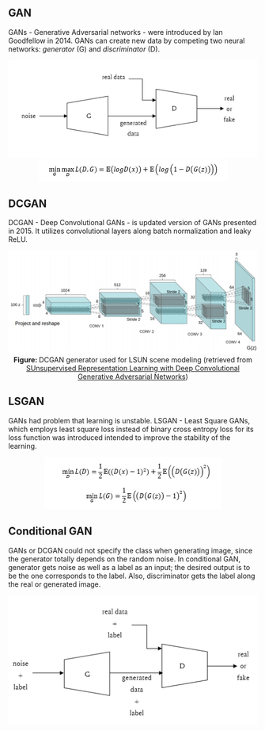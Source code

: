## GAN
GANs - Generative Adversarial networks - were introduced by Ian Goodfellow in 2014. GANs can create new data by competing two neural networks: *generator* (G) and *discriminator* (D). 

<p align="center">
  <img src="/assets/gan_diagram.PNG"/>
  <img src="/assets/gan.PNG"/>
</p>

## DCGAN
DCGAN - Deep Convolutional GANs - is updated version of GANs presented in 2015. It utilizes convolutional layers along batch normalization and leaky ReLU.

<p align="center">
  <img src="/assets/DCGAN.png"/>
  <br>
  <b> Figure: </b> DCGAN generator used for LSUN scene modeling (retrieved from <a href="https://arxiv.org/abs/1511.06434">SUnsupervised Representation Learning with Deep Convolutional Generative Adversarial Networks</a>)
</p>

## LSGAN
GANs had problem that learning is unstable. LSGAN - Least Square GANs, which employs least square loss instead of binary cross entropy loss for its loss function was introduced intended to improve the stability of the learning. 

<p align="center">
  <img src="/assets/lsgan.PNG"/>
</p>

## Conditional GAN
GANs or DCGAN could not specify the class when generating image, since the generator totally depends on the random noise. In conditional GAN, generator gets noise as well as a label as an input; the desired output is to be the one corresponds to the label.  Also, discriminator gets the label along the real or generated image.

<p align="center">
  <img src="/assets/conditional_gan.PNG"/>
</p>
